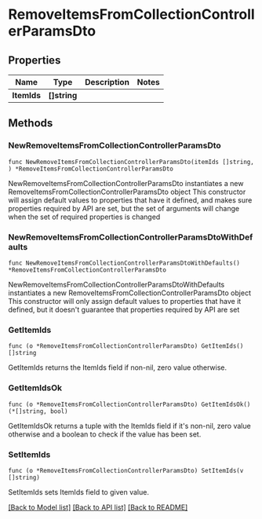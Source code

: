 # RemoveItemsFromCollectionControllerParamsDto

## Properties

Name | Type | Description | Notes
------------ | ------------- | ------------- | -------------
**ItemIds** | **[]string** |  | 

## Methods

### NewRemoveItemsFromCollectionControllerParamsDto

`func NewRemoveItemsFromCollectionControllerParamsDto(itemIds []string, ) *RemoveItemsFromCollectionControllerParamsDto`

NewRemoveItemsFromCollectionControllerParamsDto instantiates a new RemoveItemsFromCollectionControllerParamsDto object
This constructor will assign default values to properties that have it defined,
and makes sure properties required by API are set, but the set of arguments
will change when the set of required properties is changed

### NewRemoveItemsFromCollectionControllerParamsDtoWithDefaults

`func NewRemoveItemsFromCollectionControllerParamsDtoWithDefaults() *RemoveItemsFromCollectionControllerParamsDto`

NewRemoveItemsFromCollectionControllerParamsDtoWithDefaults instantiates a new RemoveItemsFromCollectionControllerParamsDto object
This constructor will only assign default values to properties that have it defined,
but it doesn't guarantee that properties required by API are set

### GetItemIds

`func (o *RemoveItemsFromCollectionControllerParamsDto) GetItemIds() []string`

GetItemIds returns the ItemIds field if non-nil, zero value otherwise.

### GetItemIdsOk

`func (o *RemoveItemsFromCollectionControllerParamsDto) GetItemIdsOk() (*[]string, bool)`

GetItemIdsOk returns a tuple with the ItemIds field if it's non-nil, zero value otherwise
and a boolean to check if the value has been set.

### SetItemIds

`func (o *RemoveItemsFromCollectionControllerParamsDto) SetItemIds(v []string)`

SetItemIds sets ItemIds field to given value.



[[Back to Model list]](../README.md#documentation-for-models) [[Back to API list]](../README.md#documentation-for-api-endpoints) [[Back to README]](../README.md)



